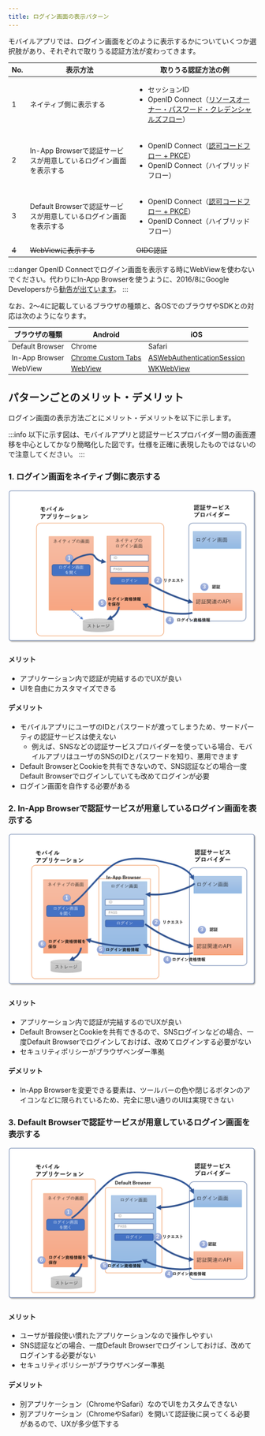 ```yaml
---
title: ログイン画面の表示パターン
---
```


モバイルアプリでは、ログイン画面をどのように表示するかについていくつか選択肢があり、それぞれで取りうる認証方法が変わってきます。

|No.|表示方法|取りうる認証方法の例|
|-|-|-|
|1|ネイティブ側に表示する|<ul><li>セッションID</li><li>OpenID Connect（[リソースオーナー・パスワード・クレデンシャルズフロー](./stateless-authn.md#リソースオーナーパスワードクレデンシャルズフロー)）</li></ul> |
|2|In-App Browserで認証サービスが用意しているログイン画面を表示する| <ul><li>OpenID Connect（[認可コードフロー + PKCE](./stateless-authn.md#認可コードフロー--pkce)）</li><li>OpenID Connect（ハイブリッドフロー）</li></ul>|
|3|Default Browserで認証サービスが用意しているログイン画面を表示する| <ul><li>OpenID Connect（[認可コードフロー + PKCE](./stateless-authn.md#認可コードフロー--pkce)）</li><li>OpenID Connect（ハイブリッドフロー）</li></ul>|
|~~4~~|~~WebViewに表示する~~|~~OIDC認証~~|

:::danger
OpenID Connectでログイン画面を表示する時にWebViewを使わないでください。代わりにIn-App Browserを使うように、2016/8にGoogle Developersから[勧告が出ています](https://developers.googleblog.com/2016/08/modernizing-oauth-interactions-in-native-apps.html)。
:::

なお、2～4に記載しているブラウザの種類と、各OSでのブラウザやSDKとの対応は次のようになります。

| ブラウザの種類    | Android            | iOS                    |
|-----------------|--------------------|------------------------|
| Default Browser | Chrome             | Safari                 |
| In-App Browser  | [Chrome Custom Tabs](https://developer.chrome.com/multidevice/android/customtabs) | [ASWebAuthenticationSession](https://developer.apple.com/documentation/authenticationservices/aswebauthenticationsession) |
| WebView         | [WebView](https://developer.android.com/reference/android/webkit/WebView) | [WKWebView](https://developer.apple.com/documentation/webkit/wkwebview) |

## パターンごとのメリット・デメリット

ログイン画面の表示方法ごとにメリット・デメリットを以下に示します。

:::info
以下に示す図は、モバイルアプリと認証サービスプロバイダー間の画面遷移を中心としてかなり簡略化した図です。仕様を正確に表現したものではないので注意してください。
:::

### 1. ログイン画面をネイティブ側に表示する

![ログイン画面をネイティブ側に表示する](authn-pattern-native.png)

#### メリット

- アプリケーション内で認証が完結するのでUXが良い
- UIを自由にカスタマイズできる

#### デメリット

- モバイルアプリにユーザのIDとパスワードが渡ってしまうため、サードパーティの認証サービスは使えない
  - 例えば、SNSなどの認証サービスプロバイダーを使っている場合、モバイルアプリはユーザのSNSのIDとパスワードを知り、悪用できます
- Default BrowserとCookieを共有できないので、SNS認証などの場合一度Default Browserでログインしていても改めてログインが必要
- ログイン画面を自作する必要がある

### 2. In-App Browserで認証サービスが用意しているログイン画面を表示する

![In-App Browserで認証サービスが用意しているログイン画面を表示する](authn-pattern-inappbrowser.png)

#### メリット

- アプリケーション内で認証が完結するのでUXが良い
- Default BrowserとCookieを共有できるので、SNSログインなどの場合、一度Default Browserでログインしておけば、改めてログインする必要がない
- セキュリティポリシーがブラウザベンダー準拠

#### デメリット

- In-App Browserを変更できる要素は、ツールバーの色や閉じるボタンのアイコンなどに限られているため、完全に思い通りのUIは実現できない

### 3. Default Browserで認証サービスが用意しているログイン画面を表示する

![Default Browserで認証サービスが用意しているログイン画面を表示する](authn-pattern-defaultbrowser.png)

#### メリット

- ユーザが普段使い慣れたアプリケーションなので操作しやすい
- SNS認証などの場合、一度Default Browserでログインしておけば、改めてログインする必要がない
- セキュリティポリシーがブラウザベンダー準拠

#### デメリット

- 別アプリケーション（ChromeやSafari）なのでUIをカスタムできない
- 別アプリケーション（ChromeやSafari）を開いて認証後に戻ってくる必要があるので、UXが多少低下する
